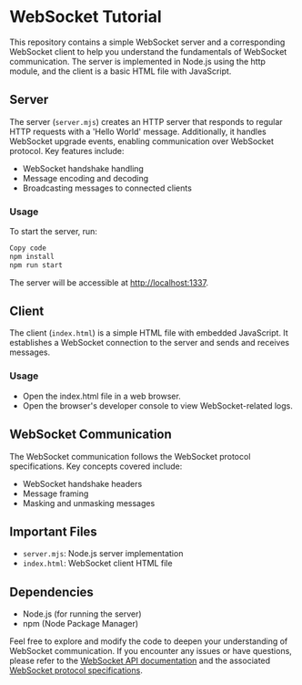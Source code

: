 # WebSocket Tutorial
This repository contains a simple WebSocket server and a corresponding WebSocket client to help you understand the fundamentals of WebSocket communication. The server is implemented in Node.js using the http module, and the client is a basic HTML file with JavaScript.

## Server
The server (`server.mjs`) creates an HTTP server that responds to regular HTTP requests with a 'Hello World' message. Additionally, it handles WebSocket upgrade events, enabling communication over WebSocket protocol. Key features include:

- WebSocket handshake handling
- Message encoding and decoding
- Broadcasting messages to connected clients

### Usage

To start the server, run:

```bash
Copy code
npm install
npm run start
```

The server will be accessible at [http://localhost:1337](http://localhost:1337).

## Client
The client (`index.html`) is a simple HTML file with embedded JavaScript. It establishes a WebSocket connection to the server and sends and receives messages.

### Usage
- Open the index.html file in a web browser.
- Open the browser's developer console to view WebSocket-related logs.

## WebSocket Communication
The WebSocket communication follows the WebSocket protocol specifications. Key concepts covered include:

- WebSocket handshake headers
- Message framing
- Masking and unmasking messages

## Important Files
- `server.mjs`: Node.js server implementation
- `index.html`: WebSocket client HTML file

## Dependencies
- Node.js (for running the server)
- npm (Node Package Manager)

Feel free to explore and modify the code to deepen your understanding of WebSocket communication. If you encounter any issues or have questions, please refer to the [WebSocket API documentation](https://developer.mozilla.org/en-US/docs/Web/API/WebSockets_API) and the associated [WebSocket protocol specifications](https://developer.mozilla.org/en-US/docs/Web/API/WebSockets_API/Writing_WebSocket_servers).
